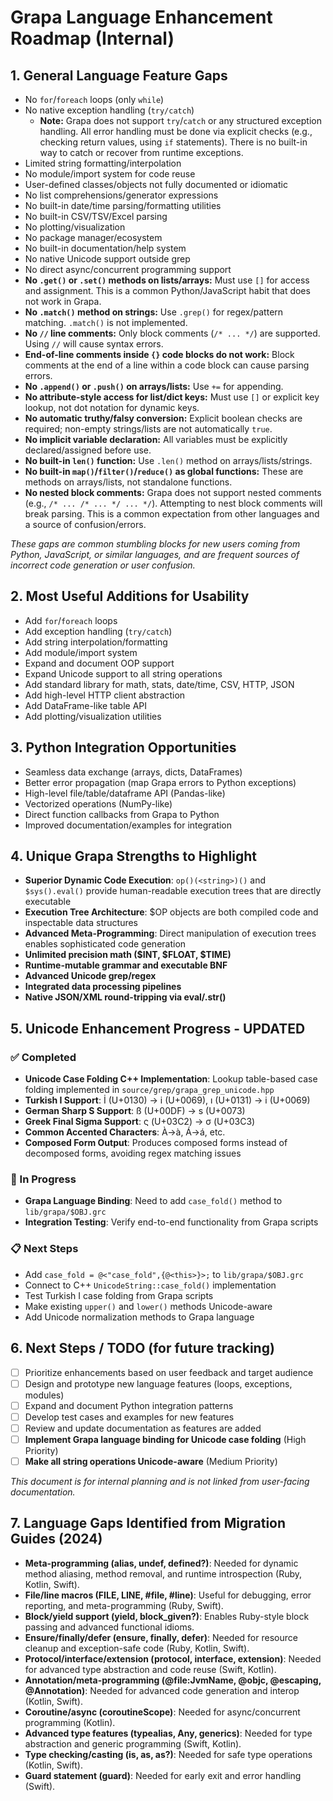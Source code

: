 # Grapa Language Enhancement Roadmap (Internal)

## 1. General Language Feature Gaps
- No `for`/`foreach` loops (only `while`)
- No native exception handling (`try/catch`)
    - **Note:** Grapa does not support `try`/`catch` or any structured exception handling. All error handling must be done via explicit checks (e.g., checking return values, using `if` statements). There is no built-in way to catch or recover from runtime exceptions.
- Limited string formatting/interpolation
- No module/import system for code reuse
- User-defined classes/objects not fully documented or idiomatic
- No list comprehensions/generator expressions
- No built-in date/time parsing/formatting utilities
- No built-in CSV/TSV/Excel parsing
- No plotting/visualization
- No package manager/ecosystem
- No built-in documentation/help system
- No native Unicode support outside grep
- No direct async/concurrent programming support
- **No `.get()` or `.set()` methods on lists/arrays:** Must use `[]` for access and assignment. This is a common Python/JavaScript habit that does not work in Grapa.
- **No `.match()` method on strings:** Use `.grep()` for regex/pattern matching. `.match()` is not implemented.
- **No `//` line comments:** Only block comments (`/* ... */`) are supported. Using `//` will cause syntax errors.
- **End-of-line comments inside `{}` code blocks do not work:** Block comments at the end of a line within a code block can cause parsing errors.
- **No `.append()` or `.push()` on arrays/lists:** Use `+=` for appending.
- **No attribute-style access for list/dict keys:** Must use `[]` or explicit key lookup, not dot notation for dynamic keys.
- **No automatic truthy/falsy conversion:** Explicit boolean checks are required; non-empty strings/lists are not automatically `true`.
- **No implicit variable declaration:** All variables must be explicitly declared/assigned before use.
- **No built-in `len()` function:** Use `.len()` method on arrays/lists/strings.
- **No built-in `map()`/`filter()`/`reduce()` as global functions:** These are methods on arrays/lists, not standalone functions.
- **No nested block comments:** Grapa does not support nested comments (e.g., `/* ... /* ... */ ... */`). Attempting to nest block comments will break parsing. This is a common expectation from other languages and a source of confusion/errors.

*These gaps are common stumbling blocks for new users coming from Python, JavaScript, or similar languages, and are frequent sources of incorrect code generation or user confusion.*

## 2. Most Useful Additions for Usability
- Add `for`/`foreach` loops
- Add exception handling (`try/catch`)
- Add string interpolation/formatting
- Add module/import system
- Expand and document OOP support
- Expand Unicode support to all string operations
- Add standard library for math, stats, date/time, CSV, HTTP, JSON
- Add high-level HTTP client abstraction
- Add DataFrame-like table API
- Add plotting/visualization utilities

## 3. Python Integration Opportunities
- Seamless data exchange (arrays, dicts, DataFrames)
- Better error propagation (map Grapa errors to Python exceptions)
- High-level file/table/dataframe API (Pandas-like)
- Vectorized operations (NumPy-like)
- Direct function callbacks from Grapa to Python
- Improved documentation/examples for integration

## 4. Unique Grapa Strengths to Highlight
- **Superior Dynamic Code Execution**: `op()(<string>)()` and `$sys().eval()` provide human-readable execution trees that are directly executable
- **Execution Tree Architecture**: $OP objects are both compiled code and inspectable data structures
- **Advanced Meta-Programming**: Direct manipulation of execution trees enables sophisticated code generation
- **Unlimited precision math ($INT, $FLOAT, $TIME)**
- **Runtime-mutable grammar and executable BNF**
- **Advanced Unicode grep/regex**
- **Integrated data processing pipelines**
- **Native JSON/XML round-tripping via eval/.str()**

## 5. Unicode Enhancement Progress - UPDATED

### ✅ Completed
- **Unicode Case Folding C++ Implementation**: Lookup table-based case folding implemented in `source/grep/grapa_grep_unicode.hpp`
- **Turkish I Support**: İ (U+0130) → i (U+0069), ı (U+0131) → i (U+0069)
- **German Sharp S Support**: ß (U+00DF) → s (U+0073)
- **Greek Final Sigma Support**: ς (U+03C2) → σ (U+03C3)
- **Common Accented Characters**: À→à, Á→á, etc.
- **Composed Form Output**: Produces composed forms instead of decomposed forms, avoiding regex matching issues

### 🔄 In Progress
- **Grapa Language Binding**: Need to add `case_fold()` method to `lib/grapa/$OBJ.grc`
- **Integration Testing**: Verify end-to-end functionality from Grapa scripts

### 📋 Next Steps
- Add `case_fold = @<"case_fold",{@<this>}>;` to `lib/grapa/$OBJ.grc`
- Connect to C++ `UnicodeString::case_fold()` implementation
- Test Turkish I case folding from Grapa scripts
- Make existing `upper()` and `lower()` methods Unicode-aware
- Add Unicode normalization methods to Grapa language

## 6. Next Steps / TODO (for future tracking)
- [ ] Prioritize enhancements based on user feedback and target audience
- [ ] Design and prototype new language features (loops, exceptions, modules)
- [ ] Expand and document Python integration patterns
- [ ] Develop test cases and examples for new features
- [ ] Review and update documentation as features are added
- [ ] **Implement Grapa language binding for Unicode case folding** (High Priority)
- [ ] **Make all string operations Unicode-aware** (Medium Priority)

*This document is for internal planning and is not linked from user-facing documentation.* 

## 7. Language Gaps Identified from Migration Guides (2024)

- **Meta-programming (alias, undef, defined?)**: Needed for dynamic method aliasing, method removal, and runtime introspection (Ruby, Kotlin, Swift).
- **File/line macros (__FILE__, __LINE__, #file, #line)**: Useful for debugging, error reporting, and meta-programming (Ruby, Swift).
- **Block/yield support (yield, block_given?)**: Enables Ruby-style block passing and advanced functional idioms.
- **Ensure/finally/defer (ensure, finally, defer)**: Needed for resource cleanup and exception-safe code (Ruby, Kotlin, Swift).
- **Protocol/interface/extension (protocol, interface, extension)**: Needed for advanced type abstraction and code reuse (Swift, Kotlin).
- **Annotation/meta-programming (@file:JvmName, @objc, @escaping, @Annotation)**: Needed for advanced code generation and interop (Kotlin, Swift).
- **Coroutine/async (coroutineScope)**: Needed for async/concurrent programming (Kotlin).
- **Advanced type features (typealias, Any, generics)**: Needed for type abstraction and generic programming (Swift, Kotlin).
- **Type checking/casting (is, as, as?)**: Needed for safe type operations (Kotlin, Swift).
- **Guard statement (guard)**: Needed for early exit and error handling (Swift). 